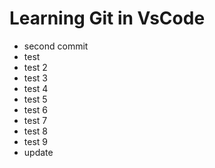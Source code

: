 # Learning Git in VsCode

- second commit
- test
- test 2
- test 3
- test 4
- test 5
- test 6
- test 7
- test 8
- test 9
- update
